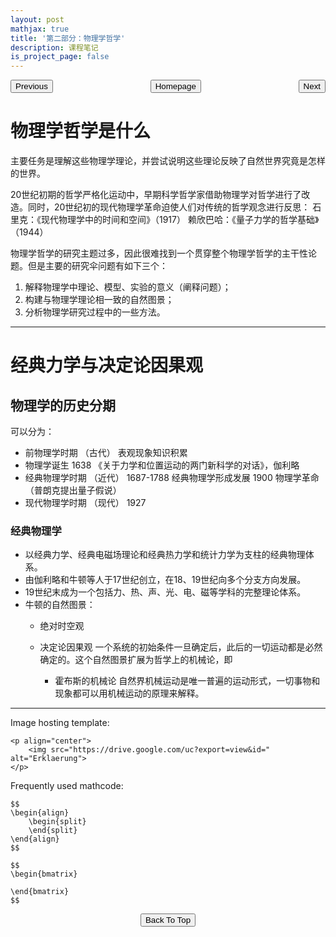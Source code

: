 ```yaml
---
layout: post
mathjax: true
title: '第二部分：物理学哲学'
description: 课程笔记
is_project_page: false
---
```


<p style="text-align:center;">
<button type="button" onclick="window.location.href='index.html';">Homepage</button>
<span style="float:left;"><button type="button" onclick="window.location.href='PartI.html';">Previous</button></span>
<span style="float:right;"><button type="button" onclick="window.location.href='PartIII.html';">Next</button></span>
</p>

# 物理学哲学是什么
主要任务是理解这些物理学理论，并尝试说明这些理论反映了自然世界究竟是怎样的世界。

20世纪初期的哲学严格化运动中，早期科学哲学家借助物理学对哲学进行了改造。同时，20世纪初的现代物理学革命迫使人们对传统的哲学观念进行反思：
石里克：《现代物理学中的时间和空间》（1917）
赖欣巴哈：《量子力学的哲学基础》（1944）

物理学哲学的研究主题过多，因此很难找到一个贯穿整个物理学哲学的主干性论题。但是主要的研究伞问题有如下三个：
1. 解释物理学中理论、模型、实验的意义（阐释问题）；
2. 构建与物理学理论相一致的自然图景；
3. 分析物理学研究过程中的一些方法。

***

# 经典力学与决定论因果观
## 物理学的历史分期
可以分为：
* 前物理学时期 （古代）
  表观现象知识积累
* 物理学诞生
  1638 《关于力学和位置运动的两门新科学的对话》，伽利略
* 经典物理学时期 （近代）
  1687-1788 经典物理学形成发展
  1900 物理学革命（普朗克提出量子假说）
* 现代物理学时期 （现代）
  1927
  
### 经典物理学
* 以经典力学、经典电磁场理论和经典热力学和统计力学为支柱的经典物理体系。
* 由伽利略和牛顿等人于17世纪创立，在18、19世纪向多个分支方向发展。
* 19世纪末成为一个包括力、热、声、光、电、磁等学科的完整理论体系。
* 牛顿的自然图景：
  * 绝对时空观
    
  * 决定论因果观
    一个系统的初始条件一旦确定后，此后的一切运动都是必然确定的。这个自然图景扩展为哲学上的机械论，即
    * 霍布斯的机械论
      自然界机械运动是唯一普遍的运动形式，一切事物和现象都可以用机械运动的原理来解释。



***

Image hosting template:

```
<p align="center">
    <img src="https://drive.google.com/uc?export=view&id=" alt="Erklaerung">
</p>
```

Frequently used mathcode:
```
$$
\begin{align}
    \begin{split}
    \end{split}
\end{align}
$$

$$
\begin{bmatrix}
       
\end{bmatrix}
$$

```

<p style="text-align:center;">
<button type="button" onclick="window.location.href='#top';">Back To Top</button>
<p>
